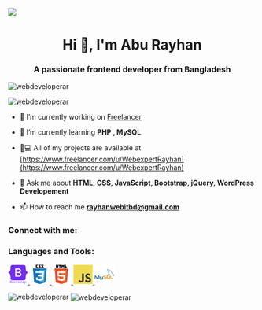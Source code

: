 <img src="![ABU RAYHAN](https://github.com/user-attachments/assets/820dcf31-e5d0-488c-b0b3-f094326f4e0a)
 ">
<h1 align="center">Hi 👋, I'm Abu Rayhan</h1>
<h3 align="center">A passionate frontend developer from Bangladesh</h3>

<p align="left"> <img src="https://komarev.com/ghpvc/?username=webdeveloperar&label=Profile%20views&color=0e75b6&style=flat" alt="webdeveloperar" /> </p>

<p align="left"> <a href="https://github.com/ryo-ma/github-profile-trophy"><img src="https://github-profile-trophy.vercel.app/?username=webdeveloperar" alt="webdeveloperar" /></a> </p>

- 🔭 I’m currently working on [Freelancer](https://www.freelancer.com/u/WebexpertRayhan)

- 🌱 I’m currently learning **PHP , MySQL**

- 👨💻 All of my projects are available at [https://www.freelancer.com/u/WebexpertRayhan](https://www.freelancer.com/u/WebexpertRayhan)

- 💬 Ask me about **HTML, CSS, JavaScript, Bootstrap, jQuery, WordPress Developement**

- 📫 How to reach me **rayhanwebitbd@gmail.com**

<h3 align="left">Connect with me:</h3>
<p align="left">
</p>

<h3 align="left">Languages and Tools:</h3>
<p align="left"> <a href="https://getbootstrap.com" target="_blank" rel="noreferrer"> <img src="https://raw.githubusercontent.com/devicons/devicon/master/icons/bootstrap/bootstrap-plain-wordmark.svg" alt="bootstrap" width="40" height="40"/> </a> <a href="https://www.w3schools.com/css/" target="_blank" rel="noreferrer"> <img src="https://raw.githubusercontent.com/devicons/devicon/master/icons/css3/css3-original-wordmark.svg" alt="css3" width="40" height="40"/> </a> <a href="https://www.w3.org/html/" target="_blank" rel="noreferrer"> <img src="https://raw.githubusercontent.com/devicons/devicon/master/icons/html5/html5-original-wordmark.svg" alt="html5" width="40" height="40"/> </a> <a href="https://developer.mozilla.org/en-US/docs/Web/JavaScript" target="_blank" rel="noreferrer"> <img src="https://raw.githubusercontent.com/devicons/devicon/master/icons/javascript/javascript-original.svg" alt="javascript" width="40" height="40"/> </a> <a href="https://www.mysql.com/" target="_blank" rel="noreferrer"> <img src="https://raw.githubusercontent.com/devicons/devicon/master/icons/mysql/mysql-original-wordmark.svg" alt="mysql" width="40" height="40"/> </a> </p>

<p><img align="left" src="https://github-readme-stats.vercel.app/api/top-langs?username=webdeveloperar&show_icons=true&locale=en&layout=compact" alt="webdeveloperar" /></p>

<p>&nbsp;<img align="center" src="https://github-readme-stats.vercel.app/api?username=webdeveloperar&show_icons=true&locale=en" alt="webdeveloperar" /></p>
